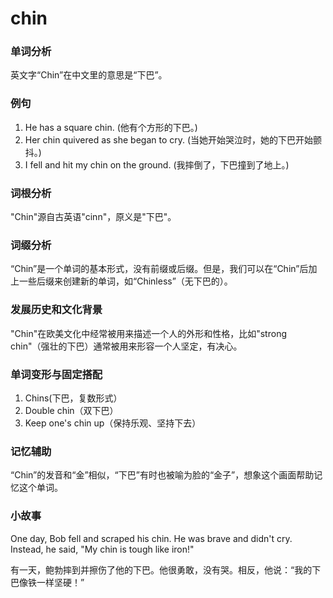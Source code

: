# chin

### 单词分析

  

英文字“Chin”在中文里的意思是“下巴”。

  

### 例句

  

1.  He has a square chin. (他有个方形的下巴。)
2.  Her chin quivered as she began to cry. (当她开始哭泣时，她的下巴开始颤抖。)
3.  I fell and hit my chin on the ground. (我摔倒了，下巴撞到了地上。)

  

### 词根分析

  

"Chin"源自古英语"cinn"，原义是"下巴"。

  

### 词缀分析

  

“Chin”是一个单词的基本形式，没有前缀或后缀。但是，我们可以在“Chin”后加上一些后缀来创建新的单词，如“Chinless”（无下巴的）。

  

### 发展历史和文化背景

  

"Chin"在欧美文化中经常被用来描述一个人的外形和性格，比如"strong chin"（强壮的下巴）通常被用来形容一个人坚定，有决心。

  

### 单词变形与固定搭配

  

1.  Chins(下巴，复数形式）
2.  Double chin（双下巴）
3.  Keep one's chin up（保持乐观、坚持下去）

  

### 记忆辅助

  

“Chin”的发音和“金”相似，“下巴”有时也被喻为脸的“金子”，想象这个画面帮助记忆这个单词。

  

### 小故事

  

One day, Bob fell and scraped his chin. He was brave and didn't cry. Instead, he said, "My chin is tough like iron!"

  

有一天，鲍勃摔到并擦伤了他的下巴。他很勇敢，没有哭。相反，他说：“我的下巴像铁一样坚硬！”
